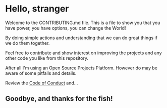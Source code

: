 # Hello, stranger

Welcome to the CONTRIBUTING.md file. This is a file to show you that you have power, you have options, you can change the World!

By doing simple actions and understanding that we can do great things if we do them together.

Feel free to contribute and show interest on improving the projects and any other code you like from this repository.

After all I'm using an Open Source Projects Platform. However do may be aware of some pitfalls and details.

Review the [Code of Conduct](https://github.com/GSimas/Potter/blob/master/CODE_OF_CONDUCT.md)
and...

## Goodbye, and thanks for the fish!
